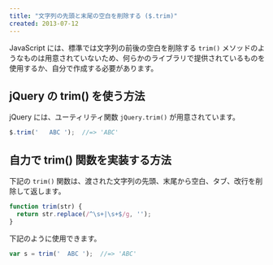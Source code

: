 ```yaml
---
title: "文字列の先頭と末尾の空白を削除する ($.trim)"
created: 2013-07-12
---
```


JavaScript には、標準では文字列の前後の空白を削除する `trim()` メソッドのようなものは用意されていないため、何らかのライブラリで提供されているものを使用するか、自分で作成する必要があります。


jQuery の trim() を使う方法
----

jQuery には、ユーティリティ関数 `jQuery.trim()` が用意されています。

```javascript
$.trim('   ABC ');  //=> 'ABC'
```


自力で trim() 関数を実装する方法
----

下記の `trim()` 関数は、渡された文字列の先頭、末尾から空白、タブ、改行を削除して返します。

```javascript
function trim(str) {
  return str.replace(/^\s+|\s+$/g, '');
}
```

下記のように使用できます。

```javascript
var s = trim('  ABC ');  //=> 'ABC'
```

